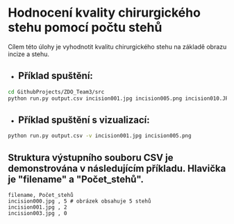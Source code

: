 # Hodnocení kvality chirurgického stehu pomocí počtu stehů

Cílem této úlohy je vyhodnotit kvalitu chirurgického stehu na základě obrazu incize a stehu.

- ## Příklad spuštění:

```bash
cd GithubProjects/ZDO_Team3/src
python run.py output.csv incision001.jpg incision005.png incision010.JPEG
```

- ## Příklad spuštění s vizualizací:

```bash
python run.py output.csv -v incision001.jpg incision005.png
```

## Struktura výstupního souboru CSV je demonstrována v následujícím příkladu. Hlavička je "filename" a "Počet_stehů".
```
filename, Počet_stehů
incision000.jpg , 5 # obrázek obsahuje 5 stehů
incision001.jpg , 2
incision003.jpg , 0
```
